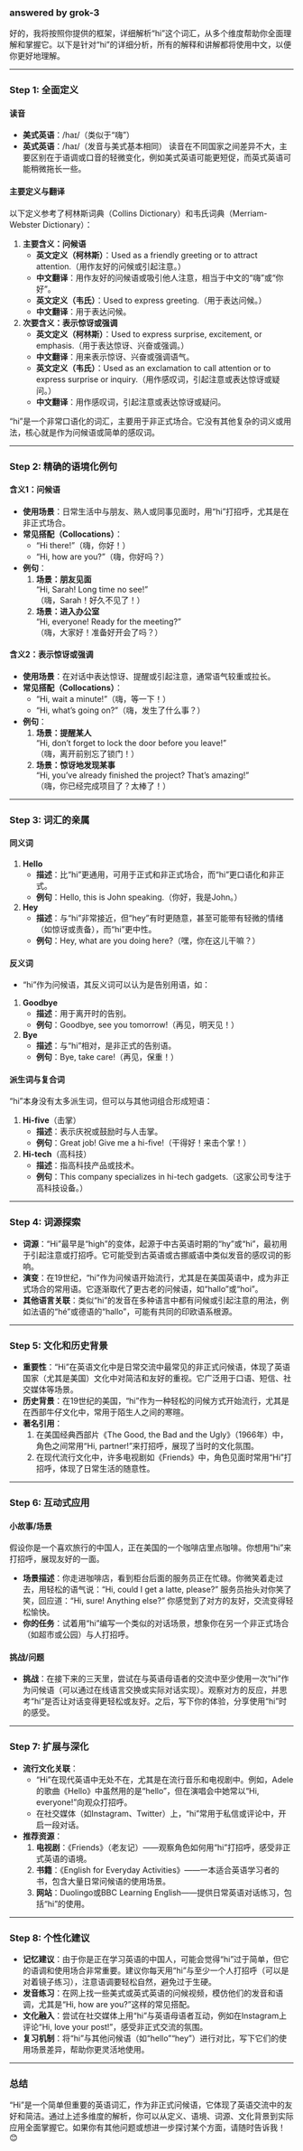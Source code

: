 ### answered by grok-3
好的，我将按照你提供的框架，详细解析“hi”这个词汇，从多个维度帮助你全面理解和掌握它。以下是针对“hi”的详细分析，所有的解释和讲解都将使用中文，以便你更好地理解。

---

### Step 1: 全面定义

#### 读音
- **美式英语**：/haɪ/（类似于“嗨”）
- **英式英语**：/haɪ/（发音与美式基本相同）
读音在不同国家之间差异不大，主要区别在于语调或口音的轻微变化，例如美式英语可能更短促，而英式英语可能稍微拖长一些。

#### 主要定义与翻译
以下定义参考了柯林斯词典（Collins Dictionary）和韦氏词典（Merriam-Webster Dictionary）：
1. **主要含义：问候语**
   - **英文定义（柯林斯）**：Used as a friendly greeting or to attract attention.（用作友好的问候或引起注意。）
   - **中文翻译**：用作友好的问候语或吸引他人注意，相当于中文的“嗨”或“你好”。
   - **英文定义（韦氏）**：Used to express greeting.（用于表达问候。）
   - **中文翻译**：用于表达问候。
2. **次要含义：表示惊讶或强调**
   - **英文定义（柯林斯）**：Used to express surprise, excitement, or emphasis.（用于表达惊讶、兴奋或强调。）
   - **中文翻译**：用来表示惊讶、兴奋或强调语气。
   - **英文定义（韦氏）**：Used as an exclamation to call attention or to express surprise or inquiry.（用作感叹词，引起注意或表达惊讶或疑问。）
   - **中文翻译**：用作感叹词，引起注意或表达惊讶或疑问。

“hi”是一个非常口语化的词汇，主要用于非正式场合。它没有其他复杂的词义或用法，核心就是作为问候语或简单的感叹词。

---

### Step 2: 精确的语境化例句

#### 含义1：问候语
- **使用场景**：日常生活中与朋友、熟人或同事见面时，用“hi”打招呼，尤其是在非正式场合。
- **常见搭配（Collocations）**：
  - “Hi there!”（嗨，你好！）
  - “Hi, how are you?”（嗨，你好吗？）
- **例句**：
  1. **场景：朋友见面**  
     “Hi, Sarah! Long time no see!”  
     （嗨，Sarah！好久不见了！）
  2. **场景：进入办公室**  
     “Hi, everyone! Ready for the meeting?”  
     （嗨，大家好！准备好开会了吗？）

#### 含义2：表示惊讶或强调
- **使用场景**：在对话中表达惊讶、提醒或引起注意，通常语气较重或拉长。
- **常见搭配（Collocations）**：
  - “Hi, wait a minute!”（嗨，等一下！）
  - “Hi, what’s going on?”（嗨，发生了什么事？）
- **例句**：
  1. **场景：提醒某人**  
     “Hi, don’t forget to lock the door before you leave!”  
     （嗨，离开前别忘了锁门！）
  2. **场景：惊讶地发现某事**  
     “Hi, you’ve already finished the project? That’s amazing!”  
     （嗨，你已经完成项目了？太棒了！）

---

### Step 3: 词汇的亲属

#### 同义词
1. **Hello**
   - **描述**：比“hi”更通用，可用于正式和非正式场合，而“hi”更口语化和非正式。
   - **例句**：Hello, this is John speaking.（你好，我是John。）
2. **Hey**
   - **描述**：与“hi”非常接近，但“hey”有时更随意，甚至可能带有轻微的情绪（如惊讶或责备），而“hi”更中性。
   - **例句**：Hey, what are you doing here?（嘿，你在这儿干嘛？）

#### 反义词
- “hi”作为问候语，其反义词可以认为是告别用语，如：
1. **Goodbye**
   - **描述**：用于离开时的告别。
   - **例句**：Goodbye, see you tomorrow!（再见，明天见！）
2. **Bye**
   - **描述**：与“hi”相对，是非正式的告别语。
   - **例句**：Bye, take care!（再见，保重！）

#### 派生词与复合词
“hi”本身没有太多派生词，但可以与其他词组合形成短语：
1. **Hi-five**（击掌）
   - **描述**：表示庆祝或鼓励时与人击掌。
   - **例句**：Great job! Give me a hi-five!（干得好！来击个掌！）
2. **Hi-tech**（高科技）
   - **描述**：指高科技产品或技术。
   - **例句**：This company specializes in hi-tech gadgets.（这家公司专注于高科技设备。）

---

### Step 4: 词源探索

- **词源**：“Hi”最早是“high”的变体，起源于中古英语时期的“hy”或“hi”，最初用于引起注意或打招呼。它可能受到古英语或古挪威语中类似发音的感叹词的影响。
- **演变**：在19世纪，“hi”作为问候语开始流行，尤其是在美国英语中，成为非正式场合的常用语。它逐渐取代了更古老的问候语，如“hallo”或“hoi”。
- **其他语言关联**：类似“hi”的发音在多种语言中都有问候或引起注意的用法，例如法语的“hé”或德语的“hallo”，可能有共同的印欧语系根源。

---

### Step 5: 文化和历史背景

- **重要性**：“Hi”在英语文化中是日常交流中最常见的非正式问候语，体现了英语国家（尤其是美国）文化中对简洁和友好的重视。它广泛用于口语、短信、社交媒体等场景。
- **历史背景**：在19世纪的美国，“hi”作为一种轻松的问候方式开始流行，尤其是在西部牛仔文化中，常用于陌生人之间的寒暄。
- **著名引用**：
  1. 在美国经典西部片《The Good, the Bad and the Ugly》（1966年）中，角色之间常用“Hi, partner!”来打招呼，展现了当时的文化氛围。
  2. 在现代流行文化中，许多电视剧如《Friends》中，角色见面时常用“Hi”打招呼，体现了日常生活的随意性。

---

### Step 6: 互动式应用

#### 小故事/场景
假设你是一个喜欢旅行的中国人，正在美国的一个咖啡店里点咖啡。你想用“hi”来打招呼，展现友好的一面。
- **场景描述**：你走进咖啡店，看到柜台后面的服务员正在忙碌。你微笑着走过去，用轻松的语气说：“Hi, could I get a latte, please?” 服务员抬头对你笑了笑，回应道：“Hi, sure! Anything else?” 你感觉到了对方的友好，交流变得轻松愉快。
- **你的任务**：试着用“hi”编写一个类似的对话场景，想象你在另一个非正式场合（如超市或公园）与人打招呼。

#### 挑战/问题
- **挑战**：在接下来的三天里，尝试在与英语母语者的交流中至少使用一次“hi”作为问候语（可以通过在线语言交换或实际对话实现）。观察对方的反应，并思考“hi”是否让对话变得更轻松或友好。之后，写下你的体验，分享使用“hi”时的感受。

---

### Step 7: 扩展与深化

- **流行文化关联**：
  - “Hi”在现代英语中无处不在，尤其是在流行音乐和电视剧中。例如，Adele的歌曲《Hello》中虽然用的是“hello”，但在演唱会中她常以“Hi, everyone!”向观众打招呼。
  - 在社交媒体（如Instagram、Twitter）上，“hi”常用于私信或评论中，开启一段对话。
- **推荐资源**：
  1. **电视剧**：《Friends》（老友记）——观察角色如何用“hi”打招呼，感受非正式英语的语境。
  2. **书籍**：《English for Everyday Activities》——一本适合英语学习者的书，包含大量日常问候语的使用场景。
  3. **网站**：Duolingo或BBC Learning English——提供日常英语对话练习，包括“hi”的使用。

---

### Step 8: 个性化建议

- **记忆建议**：由于你是正在学习英语的中国人，可能会觉得“hi”过于简单，但它的语调和使用场合非常重要。建议你每天用“hi”与至少一个人打招呼（可以是对着镜子练习），注意语调要轻松自然，避免过于生硬。
- **发音练习**：在网上找一些美式或英式英语的问候视频，模仿他们的发音和语调，尤其是“Hi, how are you?”这样的常见搭配。
- **文化融入**：尝试在社交媒体上用“hi”与英语母语者互动，例如在Instagram上评论“Hi, love your post!”，感受非正式交流的氛围。
- **复习机制**：将“hi”与其他问候语（如“hello”“hey”）进行对比，写下它们的使用场景差异，帮助你更灵活地使用。

---

### 总结
“Hi”是一个简单但重要的英语词汇，作为非正式问候语，它体现了英语交流中的友好和简洁。通过上述多维度的解析，你可以从定义、语境、词源、文化背景到实际应用全面掌握它。如果你有其他问题或想进一步探讨某个方面，请随时告诉我！😊